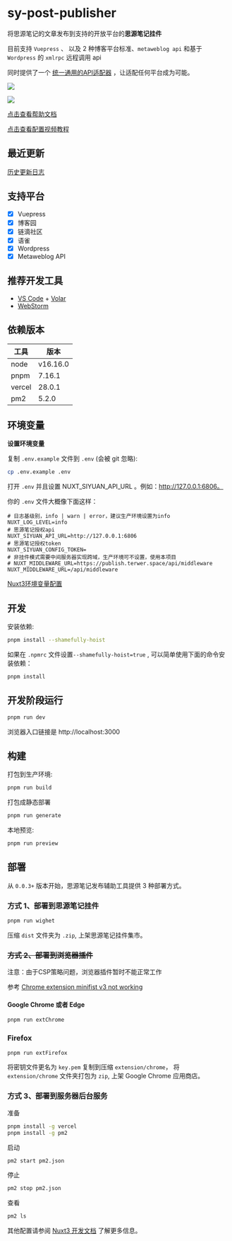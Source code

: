# sy-post-publisher

将思源笔记的文章发布到支持的开放平台的**思源笔记挂件**

目前支持 `Vuepress` 、 以及 2 种博客平台标准、`metaweblog api` 和基于 `Wordpress` 的 `xmlrpc` 远程调用 api

同时提供了一个 [统一通用的API适配器](https://github.com/terwer/src-sy-post-publisher/blob/main/src/lib/api.ts)
，让适配任何平台成为可能。

![](https://static-rs-terwer.oss-cn-beijing.aliyuncs.com/project/sy-post-publisher/preview.png)

![](https://static-rs-terwer.oss-cn-beijing.aliyuncs.com/project/sy-post-publisher/preview-light.png)

[点击查看帮助文档](https://mp.terwer.space/post/readme-1j4ltp.html)

[点击查看配置视频教程](https://mp.terwer.space/post/configure-entry-video-brpm9.html)

## 最近更新

[历史更新日志](Changelog.md)

## 支持平台

* [X] Vuepress
* [X] 博客园
* [X] 链滴社区
* [X] 语雀
* [X] Wordpress
* [X] Metaweblog API

## 推荐开发工具

* [VS Code](https://code.visualstudio.com/) + [Volar](https://marketplace.visualstudio.com/items?itemName=Vue.volar)
* [WebStorm](https://www.jetbrains.com/webstorm/)

## 依赖版本

| 工具     | 版本       |
|--------|----------|
| node   | v16.16.0 |
| pnpm   | 7.16.1   |
| vercel | 28.0.1   |
| pm2    | 5.2.0    |

## 环境变量

**设置环境变量**

复制 `.env.example` 文件到 `.env` (会被 git 忽略):

```bash
cp .env.example .env
```

打开 `.env` 并且设置 NUXT_SIYUAN_API_URL 。例如：http://127.0.0.1:6806。

你的 `.env` 文件大概像下面这样：

```properties
# 日志基级别，info | warn | error，建议生产环境设置为info
NUXT_LOG_LEVEL=info
# 思源笔记授权api
NUXT_SIYUAN_API_URL=http://127.0.0.1:6806
# 思源笔记授权token
NUXT_SIYUAN_CONFIG_TOKEN=
# 非挂件模式需要中间服务器实现跨域，生产环境可不设置，使用本项目
# NUXT_MIDDLEWARE_URL=https://publish.terwer.space/api/middleware
NUXT_MIDDLEWARE_URL=/api/middleware
```

[Nuxt3环境变量配置](https://nuxt.com/docs/api/composables/use-runtime-config)

## 开发

安装依赖:

```bash
pnpm install --shamefully-hoist
```

如果在 `.npmrc` 文件设置`--shamefully-hoist=true` , 可以简单使用下面的命令安装依赖：

```bash
pnpm install
```

## 开发阶段运行

```bash
pnpm run dev
```

浏览器入口链接是 http://localhost:3000

## 构建

打包到生产环境:

```bash
pnpm run build
```

打包成静态部署

```bash
pnpm run generate
```

本地预览:

```bash
pnpm run preview
```

## 部署

从 `0.0.3+` 版本开始，思源笔记发布辅助工具提供 3 种部署方式。

### 方式 1、部署到思源笔记挂件

```bash
pnpm run wighet
```

压缩 `dist` 文件夹为 `.zip`, 上架思源笔记挂件集市。

### ~~方式 2、部署到浏览器插件~~

注意：由于CSP策略问题，浏览器插件暂时不能正常工作

参考 [Chrome extension minifist v3 not working](https://github.com/nuxt/framework/issues/9184)

#### Google Chrome 或者 Edge

```bash
pnpm run extChrome
```

### Firefox
```bash
pnpm run extFirefox
```

将密钥文件更名为 `key.pem` 复制到压缩 `extension/chrome`， 将`extension/chrome` 文件夹打包为 `zip`, 上架 Google Chrome
应用商店。

### 方式 3、部署到服务器后台服务

准备

```bash
pnpm install -g vercel
pnpm install -g pm2
```

启动

```bash
pm2 start pm2.json
```

停止

```bash
pm2 stop pm2.json
```

查看

```bash
pm2 ls
```

其他配置请参阅 [Nuxt3 开发文档](https://nuxt.com/docs/getting-started/deployment) 了解更多信息。
